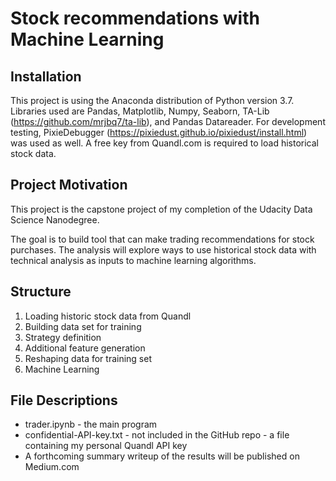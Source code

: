 # Stock recommendations with Machine Learning

## Installation
This project is using the Anaconda distribution of Python version 3.7. Libraries used are Pandas, Matplotlib, Numpy, Seaborn, TA-Lib (https://github.com/mrjbq7/ta-lib), and Pandas Datareader. For development testing, PixieDebugger (https://pixiedust.github.io/pixiedust/install.html) was used as well. A free key from Quandl.com is required to load historical stock data.

## Project Motivation
This project is the capstone project of my completion of the Udacity Data Science Nanodegree.

The goal is to build tool that can make trading recommendations for stock purchases. The analysis will explore ways to use historical stock data with technical analysis as inputs to machine learning algorithms.

## Structure

1. Loading historic stock data from Quandl
2. Building data set for training
 1. Strategy definition
 2. Additional feature generation
 3. Reshaping data for training set
3. Machine Learning


## File Descriptions
 - trader.ipynb - the main program
 - confidential-API-key.txt - not included in the GitHub repo - a file containing my personal Quandl API key
 - A forthcoming summary writeup of the results will be published on Medium.com
